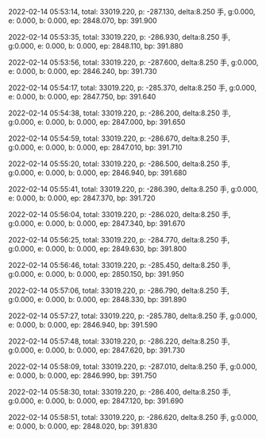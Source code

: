 2022-02-14 05:53:14, total: 33019.220, p: -287.130, delta:8.250 手, g:0.000, e: 0.000, b: 0.000, ep: 2848.070, bp: 391.900

2022-02-14 05:53:35, total: 33019.220, p: -286.930, delta:8.250 手, g:0.000, e: 0.000, b: 0.000, ep: 2848.110, bp: 391.880

2022-02-14 05:53:56, total: 33019.220, p: -287.600, delta:8.250 手, g:0.000, e: 0.000, b: 0.000, ep: 2846.240, bp: 391.730

2022-02-14 05:54:17, total: 33019.220, p: -285.370, delta:8.250 手, g:0.000, e: 0.000, b: 0.000, ep: 2847.750, bp: 391.640

2022-02-14 05:54:38, total: 33019.220, p: -286.200, delta:8.250 手, g:0.000, e: 0.000, b: 0.000, ep: 2847.000, bp: 391.650

2022-02-14 05:54:59, total: 33019.220, p: -286.670, delta:8.250 手, g:0.000, e: 0.000, b: 0.000, ep: 2847.010, bp: 391.710

2022-02-14 05:55:20, total: 33019.220, p: -286.500, delta:8.250 手, g:0.000, e: 0.000, b: 0.000, ep: 2846.940, bp: 391.680

2022-02-14 05:55:41, total: 33019.220, p: -286.390, delta:8.250 手, g:0.000, e: 0.000, b: 0.000, ep: 2847.370, bp: 391.720

2022-02-14 05:56:04, total: 33019.220, p: -286.020, delta:8.250 手, g:0.000, e: 0.000, b: 0.000, ep: 2847.340, bp: 391.670

2022-02-14 05:56:25, total: 33019.220, p: -284.770, delta:8.250 手, g:0.000, e: 0.000, b: 0.000, ep: 2849.630, bp: 391.800

2022-02-14 05:56:46, total: 33019.220, p: -285.450, delta:8.250 手, g:0.000, e: 0.000, b: 0.000, ep: 2850.150, bp: 391.950

2022-02-14 05:57:06, total: 33019.220, p: -286.790, delta:8.250 手, g:0.000, e: 0.000, b: 0.000, ep: 2848.330, bp: 391.890

2022-02-14 05:57:27, total: 33019.220, p: -285.780, delta:8.250 手, g:0.000, e: 0.000, b: 0.000, ep: 2846.940, bp: 391.590

2022-02-14 05:57:48, total: 33019.220, p: -286.220, delta:8.250 手, g:0.000, e: 0.000, b: 0.000, ep: 2847.620, bp: 391.730

2022-02-14 05:58:09, total: 33019.220, p: -287.010, delta:8.250 手, g:0.000, e: 0.000, b: 0.000, ep: 2846.990, bp: 391.750

2022-02-14 05:58:30, total: 33019.220, p: -286.400, delta:8.250 手, g:0.000, e: 0.000, b: 0.000, ep: 2847.120, bp: 391.690

2022-02-14 05:58:51, total: 33019.220, p: -286.620, delta:8.250 手, g:0.000, e: 0.000, b: 0.000, ep: 2848.020, bp: 391.830